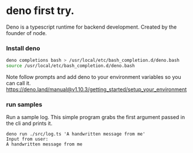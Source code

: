 # deno first try.
Deno is a typescript runtime for backend development. Created by the founder of node.

### Install deno

``` bash
deno completions bash > /usr/local/etc/bash_completion.d/deno.bash
source /usr/local/etc/bash_completion.d/deno.bash
```

Note follow prompts and add deno to your environment variables so you can call it.
https://deno.land/manual@v1.10.3/getting_started/setup_your_environment

### run samples
Run a sample log. This simple program grabs the first argument passed in the cli and prints it.
```
deno run ./src/log.ts 'A handwritten message from me'
Input from user: 
A handwritten message from me
```

